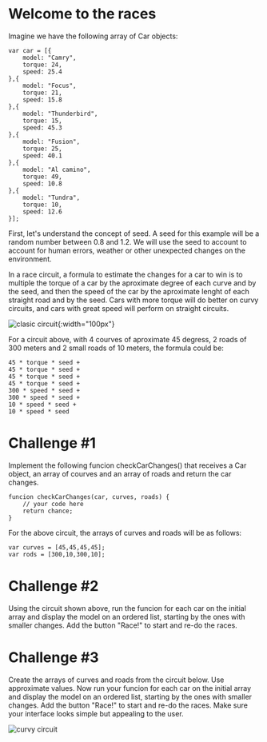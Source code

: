 # Welcome to the races

Imagine we have the following array of Car objects:

```
var car = [{
	model: "Camry",
	torque: 24,
	speed: 25.4
},{
	model: "Focus",
	torque: 21,
	speed: 15.8
},{
	model: "Thunderbird",
	torque: 15,
	speed: 45.3
},{
	model: "Fusion",
	torque: 25,
	speed: 40.1
},{
	model: "Al camino",
	torque: 49,
	speed: 10.8
},{
	model: "Tundra",
	torque: 10,
	speed: 12.6
}];
```

First, let's understand the concept of seed. A seed for this example will be a random number between 0.8 and 1.2. We will use the seed to account to account for human errors, weather or other unexpected changes on the environment. 

In a race circuit, a formula to estimate the changes for a car to win is to multiple the torque of a car by the aproximate degree of each curve and by the seed, and then the speed of the car by the aproximate lenght of each straight road and by the seed. Cars with more torque will do better on curvy circuits, and cars with great speed will perform on straight circuits.

![clasic circuit](https://www.clipartmax.com/png/small/120-1200419_race-clipart-flag-png-race-track-clipart-transparent.png){:width="100px"}

For a circuit above, with 4 courves of aproximate 45 degress, 2 roads of 300 meters and 2 small roads of 10 meters, the formula could be:

```
45 * torque * seed + 
45 * torque * seed + 
45 * torque * seed + 
45 * torque * seed + 
300 * speed * seed + 
300 * speed * seed + 
10 * speed * seed + 
10 * speed * seed
```

# Challenge #1
Implement the following funcion checkCarChanges() that receives a Car object, an array of courves and an array of roads and return the car changes.

```
funcion checkCarChanges(car, curves, roads) {
	// your code here
	return chance;
}
```
For the above circuit, the arrays of curves and roads will be as follows:
```
var curves = [45,45,45,45];
var rods = [300,10,300,10];
```

# Challenge #2
Using the circuit shown above, run the funcion for each car on the initial array and display the model on an ordered list, starting by the ones with smaller changes. Add the button "Race!" to start and re-do the races.

# Challenge #3

Create the arrays of curves and roads from the circuit below. Use approximate values. Now run your funcion for each car on the initial array and display the model on an ordered list, starting by the ones with smaller changes. Add the button "Race!" to start and re-do the races. Make sure your interface looks simple but appealing to the user.

![curvy circuit](https://autobahnspeed.com/wp-content/uploads/2016/12/Jessup-Le-Mans.png|width=100)


